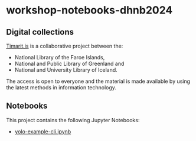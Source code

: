 # workshop-notebooks-dhnb2024


## Digital collections
[Timarit.is](https://timarit.is/) is a collaborative project between the:

- National Library of the Faroe Islands,
- National and Public Library of Greenland and
- National and University Library of Iceland.

The access is open to everyone and the material is made available by using the latest methods in information technology.

## Notebooks

This project contains the following Jupyter Notebooks:

- [yolo-example-cli.ipynb](https://nbviewer.org/github/hibernator11/workshop-notebooks-dhnb2024/blob/main/notebooks/yolo-example-cli.ipynb)
